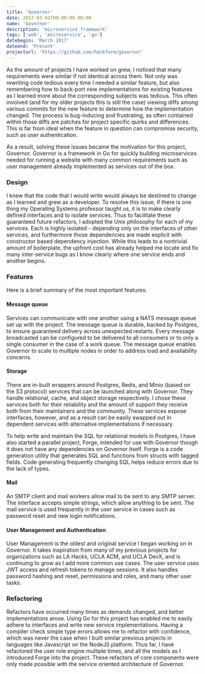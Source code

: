 ```yaml
---
title: 'Governor'
date: 2017-03-01T00:00:00-00:00
name: 'Governor'
description: 'microservice framework'
tags: ['web', 'microservice', 'go']
datebegin: 'March 2017'
dateend: 'Present'
projecturl: 'https://github.com/hackform/governor'
---
```


As the amount of projects I have worked on grew, I noticed that many
requirements were similar if not identical across them. Not only was rewriting
code tedious every time I needed a similar feature, but also remembering how to
back-port new implementations for existing features as I learned more about the
corresponding subjects was tedious. This often involved (and for my older
projects this is still the case) viewing diffs among various commits for the
new feature to determine how the implementation changed. The process is
bug-inducing and frustrating, as often contained within those diffs are patches
for project specific quirks and differences. This is far from ideal when the
feature in question can compromise security, such as user authentication.

As a result, solving these issues became the motivation for this project,
Governor. Governor is a framework in Go for quickly building microservices
needed for running a website with many common requirements such as user
management already implemented as services out of the box.

### Design

I knew that the code that I would write would always be destined to change as
I learned and grew as a developer. To resolve this issue, if there is one thing
my Operating Systems professor taught us, it is to make clearly defined
interfaces and to isolate services. Thus to facilitate these guaranteed future
refactors, I adopted the Unix philosophy for each of my services. Each is
highly isolated - depending only on the interfaces of other services, and
furthermore those dependencies are made explicit with constructor based
dependency injection. While this leads to a nontrivial amount of boilerplate,
the upfront cost has already helped me locate and fix many inter-service bugs
as I know clearly where one service ends and another begins.

### Features

Here is a brief summary of the most important features:

#### Message queue

Services can communicate with one another using a NATS message queue set up
with the project. The message queue is durable, backed by Postgres, to ensure
guaranteed delivery across unexpected restarts. Every message broadcasted can
be configured to be delivered to all consumers or to only a single consumer in
the case of a work queue. The message queue enables Governor to scale to
multiple nodes in order to address load and availability concerns.

#### Storage

There are in-built wrappers around Postgres, Redis, and Minio (based on the S3
protocol) services that can be launched along with Governor. They handle
relational, cache, and object storage respectively. I chose these services both
for their reliability and the amount of support they receive both from their
maintainers and the community. These services expose interfaces, however, and
as a result can be easily swapped out in dependent services with alternative
implementations if necessary.

To help write and maintain the SQL for relational models in Postgres, I have
also started a parallel project, Forge, intended for use with Governor though
it does not have any dependencies on Governor itself. Forge is a code
generation utility that generates SQL and functions from structs with tagged
fields. Code generating frequently changing SQL helps reduce errors due to the
lack of types.

#### Mail

An SMTP client and mail workers allow mail to be sent to any SMTP server. The
interface accepts simple strings, which allow anything to be sent. The mail
service is used frequently in the user service in cases such as password reset
and new login notifications.

#### User Management and Authentication

User Management is the oldest and original service I began working on in
Governor. It takes inspiration from many of my previous projects for
organizations such as LA Hacks, UCLA ACM, and UCLA DevX, and is continuing to
grow as I add more common use cases. The user service uses JWT access and
refresh tokens to manage sessions. It also handles password hashing and reset,
permissions and roles, and many other user tasks.

### Refactoring

Refactors have occurred many times as demands changed, and better
implementations arose. Using Go for this project has enabled me to easily
adhere to interfaces and write new service implementations. Having a compiler
check simple type errors allows me to refactor with confidence, which was never
the case when I built similar previous projects in languages like Javascript on
the NodeJS platform. Thus far, I have refactored the user role engine multiple
times, and all the models as I introduced Forge into the project. These
refactors of core components were only made possible with the service oriented
architecture of Governor.
